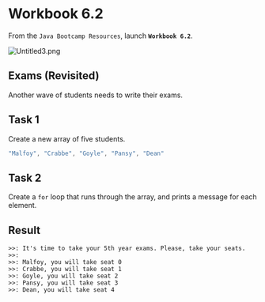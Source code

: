 # Workbook 6.2

From the `Java Bootcamp Resources`, launch **`Workbook 6.2`**.

![Untitled3.png](https://firebasestorage.googleapis.com/v0/b/learnthepart-75aed.appspot.com/o/images%2F81a93ee6-3996-48ae-8172-a08549b94da4?alt=media&token=5756ba0a-6ec6-4e6f-a37a-8fddb3bf559f)

Exams (Revisited)
----------------

Another wave of students needs to write their exams.

## Task 1

Create a new array of five students.

```java
"Malfoy", "Crabbe", "Goyle", "Pansy", "Dean"
```
## Task 2

Create a `for` loop that runs through the array, and prints a message for each element.

## Result
```
>>: It's time to take your 5th year exams. Please, take your seats.
>>:
>>: Malfoy, you will take seat 0
>>: Crabbe, you will take seat 1
>>: Goyle, you will take seat 2
>>: Pansy, you will take seat 3
>>: Dean, you will take seat 4
```
